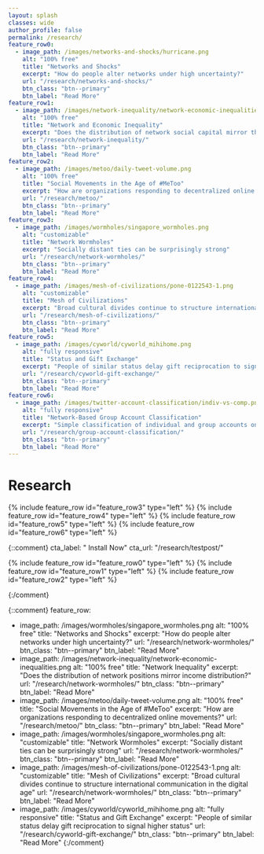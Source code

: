 ```yaml
---
layout: splash
classes: wide
author_profile: false
permalink: /research/
feature_row0:
  - image_path: /images/networks-and-shocks/hurricane.png
    alt: "100% free"
    title: "Networks and Shocks"
    excerpt: "How do people alter networks under high uncertainty?"
    url: "/research/networks-and-shocks/"
    btn_class: "btn--primary"
    btn_label: "Read More"
feature_row1:
  - image_path: /images/network-inequality/network-economic-inequalities.png
    alt: "100% free"
    title: "Network and Economic Inequality"
    excerpt: "Does the distribution of network social capital mirror the distribution of income?"
    url: "/research/network-inequality/"
    btn_class: "btn--primary"
    btn_label: "Read More"
feature_row2:
  - image_path: /images/metoo/daily-tweet-volume.png
    alt: "100% free"
    title: "Social Movements in the Age of #MeToo"
    excerpt: "How are organizations responding to decentralized online movements?"
    url: "/research/metoo/"
    btn_class: "btn--primary"
    btn_label: "Read More"
feature_row3:
  - image_path: /images/wormholes/singapore_wormholes.png
    alt: "customizable"
    title: "Network Wormholes"
    excerpt: "Socially distant ties can be surprisingly strong"
    url: "/research/network-wormholes/"
    btn_class: "btn--primary"
    btn_label: "Read More"
feature_row4:
  - image_path: /images/mesh-of-civilizations/pone-0122543-1.png
    alt: "customizable"
    title: "Mesh of Civilizations"
    excerpt: "Broad cultural divides continue to structure international communication in the digital age"
    url: "/research/mesh-of-civilizations/"
    btn_class: "btn--primary"
    btn_label: "Read More"
feature_row5:
  - image_path: /images/cyworld/cyworld_mihihome.png
    alt: "fully responsive"
    title: "Status and Gift Exchange"
    excerpt: "People of similar status delay gift reciprocation to signal higher status"
    url: "/research/cyworld-gift-exchange/"
    btn_class: "btn--primary"
    btn_label: "Read More"
feature_row6:
  - image_path: /images/twitter-account-classification/indiv-vs-comp.png
    alt: "fully responsive"
    title: "Network-Based Group Account Classification"
    excerpt: "Simple classification of individual and group accounts on Twitter"
    url: "/research/group-account-classification/"
    btn_class: "btn--primary"
    btn_label: "Read More"
---
```


# Research
{% include feature_row id="feature_row3" type="left" %}
{% include feature_row id="feature_row4" type="left" %}
{% include feature_row id="feature_row5" type="left" %}
{% include feature_row id="feature_row6" type="left" %}


{::comment}
cta_label: "<i class='fas fa-download'></i> Install Now"
cta_url: "/research/testpost/"

{% include feature_row id="feature_row0" type="left" %}
{% include feature_row id="feature_row1" type="left" %}
{% include feature_row id="feature_row2" type="left" %}

{:/comment}

{::comment}
feature_row:
  - image_path: /images/wormholes/singapore_wormholes.png
    alt: "100% free"
    title: "Networks and Shocks"
    excerpt: "How do people alter networks under high uncertainty?"
    url: "/research/network-wormholes/"
    btn_class: "btn--primary"
    btn_label: "Read More"
  - image_path: /images/network-inequality/network-economic-inequalities.png
    alt: "100% free"
    title: "Network Inequality"
    excerpt: "Does the distribution of network positions mirror income distribution?"
    url: "/research/network-wormholes/"
    btn_class: "btn--primary"
    btn_label: "Read More"
  - image_path: /images/metoo/daily-tweet-volume.png
    alt: "100% free"
    title: "Social Movements in the Age of #MeToo"
    excerpt: "How are organizations responding to decentralized online movements?"
    url: "/research/metoo/"
    btn_class: "btn--primary"
    btn_label: "Read More"
  - image_path: /images/wormholes/singapore_wormholes.png
    alt: "customizable"
    title: "Network Wormholes"
    excerpt: "Socially distant ties can be surprisingly strong"
    url: "/research/network-wormholes/"
    btn_class: "btn--primary"
    btn_label: "Read More"
  - image_path: /images/mesh-of-civilizations/pone-0122543-1.png
    alt: "customizable"
    title: "Mesh of Civilizations"
    excerpt: "Broad cultural divides continue to structure international communication in the digital age"
    url: "/research/network-wormholes/"
    btn_class: "btn--primary"
    btn_label: "Read More"
  - image_path: /images/cyworld/cyworld_mihihome.png
    alt: "fully responsive"
    title: "Status and Gift Exchange"
    excerpt: "People of similar status delay gift reciprocation to signal higher status"
    url: "/research/cyworld-gift-exchange/"
    btn_class: "btn--primary"
    btn_label: "Read More"
{:/comment}
